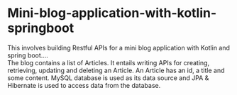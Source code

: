 # Mini-blog-application-with-kotlin-springboot
This involves building Restful APIs for a mini blog application with Kotlin and spring boot....   
The blog contains a list of Articles. It entails writing APIs for creating, retrieving, updating and deleting an Article.
An Article has an id, a title and some content.
MySQL database is used as its data source and JPA & Hibernate is used to access data from the database.

